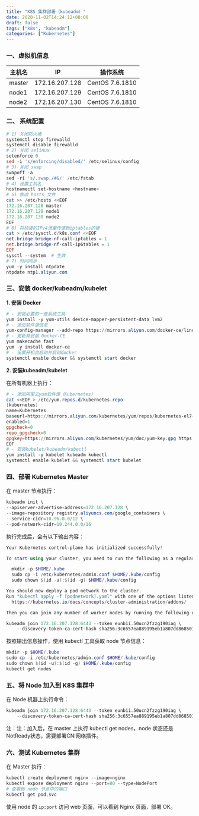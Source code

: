 ```yaml
---
title: "K8S 集群部署（kubeadm）"
date: 2020-11-02T14:24:12+08:00
draft: false
tags: ["k8s", "kubeadm"]
categories: ["Kubernetes"]
---
```


### 一、虚拟机信息

| 主机名 | IP             | 操作系统        |
| ------ | -------------- | --------------- |
| master | 172.16.207.128 | CentOS 7.6.1810 |
| node1  | 172.16.207.129 | CentOS 7.6.1810 |
| node2  | 172.16.207.130 | CentOS 7.6.1810 |



### 二、 系统配置

```powershell
# 1) 关闭防火墙
systemctl stop firewalld
systemctl disable firewalld
# 2) 关闭 selinux
setenforce 0
sed -i 's/enforcing/disabled/' /etc/selinux/config
# 3) 关闭 swap
swapoff -a
sed -ri 's/.swap./#&/' /etc/fstab
# 4) 设置主机名
hostnamectl set-hostname <hostname>
# 5) 修改 hosts 文件
cat >> /etc/hosts <<EOF
172.16.207.128 master
172.16.207.129 node1
172.16.207.130 node2
EOF
# 6) 将桥接的IPv4流量传递到iptables的链
cat > /etc/sysctl.d/k8s.conf <<EOF
net.bridge.bridge-nf-call-iptables = 1
net.bridge.bridge-nf-call-ip6tables = 1
EOF
sysctl --system  # 生效
# 7) 时间同步
yum -y install ntpdate
ntpdate ntp1.aliyun.com
```



### 三、安装 docker/kubeadm/kubelet

**1. 安装 Docker**

```powershell
# - 安装必要的一些系统工具
yum install -y yum-utils device-mapper-persistent-data lvm2
# - 添加软件源信息
yum-config-manager --add-repo https://mirrors.aliyun.com/docker-ce/linux/centos/docker-ce.repo
# - 更新并安装 Docker-CE
yum makecache fast
yum -y install docker-ce
# - 设置开机自启动并启动docker
systemctl enable docker && systemctl start docker
```

**2. 安装kubeadm/kubelet**

在所有机器上执行：

```powershell
# - 添加阿里云yum软件源（Kubernetes）
cat <<EOF > /etc/yum.repos.d/kubernetes.repo
[kubernetes]
name=Kubernetes
baseurl=https://mirrors.aliyun.com/kubernetes/yum/repos/kubernetes-el7-x86_64/
enabled=1
gpgcheck=0
repo_gpgcheck=0
gpgkey=https://mirrors.aliyun.com/kubernetes/yum/doc/yum-key.gpg https://mirrors.aliyun.com/kubernetes/yum/doc/rpm-package-key.gpg
EOF
# - 安装kubelet/kubeadm/kubectl
yum install -y kubelet kubeadm kubectl
systemctl enable kubelet && systemctl start kubelet
```



### 四、部署 Kubernetes Master

在 master 节点执行：

```powershell
kubeadm init \
--apiserver-advertise-address=172.16.207.128 \
--image-repository registry.aliyuncs.com/google_containers \
--service-cidr=10.96.0.0/12 \
--pod-network-cidr=10.244.0.0/16
```

执行完成后，会有以下输出内容：

```powershell
Your Kubernetes control-plane has initialized successfully!

To start using your cluster, you need to run the following as a regular user:

  mkdir -p $HOME/.kube
  sudo cp -i /etc/kubernetes/admin.conf $HOME/.kube/config
  sudo chown $(id -u):$(id -g) $HOME/.kube/config

You should now deploy a pod network to the cluster.
Run "kubectl apply -f [podnetwork].yaml" with one of the options listed at:
  https://kubernetes.io/docs/concepts/cluster-administration/addons/

Then you can join any number of worker nodes by running the following on each as root:

kubeadm join 172.16.207.128:6443 --token eunb1i.50ucn2fzzg190iag \
    --discovery-token-ca-cert-hash sha256:3c6557ea889195eb1a807dd868501cde732355a5ac1ca9b625611e0f295c0d9f
```

按照输出信息操作，使用 kubectl 工具获取 node 节点信息：

```powershell
mkdir -p $HOME/.kube
sudo cp -i /etc/kubernetes/admin.conf $HOME/.kube/config
sudo chown $(id -u):$(id -g) $HOME/.kube/config
kubectl get nodes
```



### 五、将 Node 加入到 K8S 集群中

在 Node 机器上执行命令：

```powershell
kubeadm join 172.16.207.128:6443 --token eunb1i.50ucn2fzzg190iag \
    --discovery-token-ca-cert-hash sha256:3c6557ea889195eb1a807dd868501cde732355a5ac1ca9b625611e0f295c0d9f
```

注：注：加入后，在 master 上执行 kubectl get nodes，node 状态还是NotReady状态，需要部署CNI网络插件。



### 六、测试 Kubernetes 集群

在 Master 执行：

```powershell
kubectl create deployment nginx --image=nginx
kubectl expose deployment nginx --port=80 --type=NodePort
# 查看到 node 节点中的端口
kubectl get pod,svc
```

使用 node 的 `ip:port` 访问 web 页面，可以看到 Nginx 页面，部署 OK。

